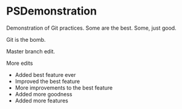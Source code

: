 PSDemonstration
===============

Demonstration of Git practices.  Some are the best.  Some, just good.

Git is the bomb.

Master branch edit.

More edits

- Added best feature ever
- Improved the best feature
- More improvements to the best feature
- Added more goodness
- Added more features
